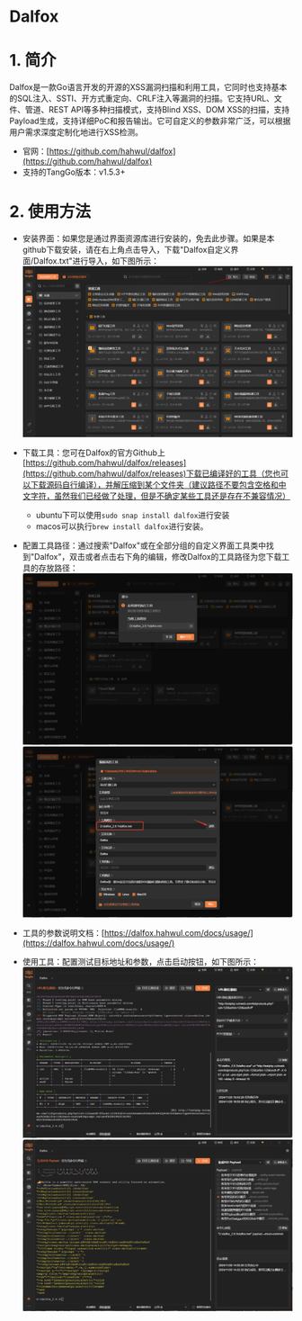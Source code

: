 # Dalfox

# 1. 简介
Dalfox是一款Go语言开发的开源的XSS漏洞扫描和利用工具，它同时也支持基本的SQL注入、SSTI、开方式重定向、CRLF注入等漏洞的扫描。它支持URL、文件、管道、REST API等多种扫描模式，支持Blind XSS、DOM XSS的扫描，支持Payload生成，支持详细PoC和报告输出。它可自定义的参数非常广泛，可以根据用户需求深度定制化地进行XSS检测。

- 官网：[https://github.com/hahwul/dalfox](https://github.com/hahwul/dalfox)
- 支持的TangGo版本：v1.5.3+

# 2. 使用方法
- 安装界面：如果您是通过界面资源库进行安装的，免去此步骤。如果是本github下载安装，请在右上角点击导入，下载"Dalfox自定义界面/Dalfox.txt"进行导入，如下图所示：
  ![import.png](images/import.png)

- 下载工具：您可在Dalfox的官方Github上[https://github.com/hahwul/dalfox/releases](https://github.com/hahwul/dalfox/releases)下载已编译好的工具（您也可以下载源码自行编译），并解压缩到某个文件夹（建议路径不要包含空格和中文字符，虽然我们已经做了处理，但是不确定某些工具还是存在不兼容情况）
  - ubuntu下可以使用`sudo snap install dalfox`进行安装
  - macos可以执行`brew install dalfox`进行安装。
- 配置工具路径：通过搜索"Dalfox"或在全部分组的自定义界面工具类中找到"Dalfox"，双击或者点击右下角的编辑，修改Dalfox的工具路径为您下载工具的存放路径：
  ![x1.png](images/x.png)
  ![x2.png](images/x2.png)
- 工具的参数说明文档：[https://dalfox.hahwul.com/docs/usage/](https://dalfox.hahwul.com/docs/usage/)
- 使用工具：配置测试目标地址和参数，点击启动按钮，如下图所示：
  ![1.png](images/1.png)
  ![2.png](images/2.png)
